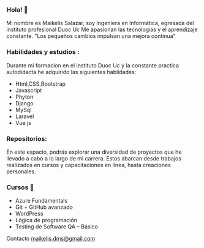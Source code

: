 ### Hola! 👋

Mi nombre es Maikelis Salazar, soy Ingeniera en Informática, egresada del instituto profesional Duoc Uc 
Me apasionan las tecnologias y el aprendizaje constante. "Los pequeños cambios impulsan una mejora continua"

### Habilidades y estudios : 
Durante mi formacion en el instituto Duoc Uc y la constante practica autodidacta he adquirido las siguientes hablidades:

* Html,CSS,Bootstrap 
* Javascript 
* Phyton
* Django
* MySql
* Laravel
* Vue js


### Repositorios: 
En este espacio, podrás explorar una diversidad de proyectos que he llevado a cabo a lo largo de mi carrera. Estos abarcan desde trabajos realizados en cursos y capacitaciones en línea, hasta creaciones personales.

### Cursos 📖
* Azure Fundamentals 
* Git + GitHub avanzado 
* WordPress 
* Lógica de programación
* Testing de Software QA – Básico 

Contacto maikelis.dms@gmail.com
